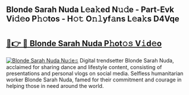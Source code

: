 ## Blonde Sarah Nuda L𝚎a𝚔ed N𝚞𝚍e - Part-Evk Vi𝚍𝚎o P𝚑𝚘tos - H𝚘𝚝 O𝚗𝚕yf𝚊ns L𝚎a𝚔s D4Vqe

# <h2><a href="http://kf3xkoj.oniu.top/?m=Blonde+Sarah+Nuda">🔗👉 🔴 Blonde Sarah Nuda P𝚑ot𝚘𝚜 V𝚒d𝚎o</a></h2>

[![Blonde Sarah Nuda Nu𝚍e𝚜](https://i.imgur.com/0qMVB7G.gif)](http://kf3xkoj.oniu.top/?m=Blonde+Sarah+Nuda)
Digital trendsetter Blonde Sarah Nuda, acclaimed for sharing dance and lifestyle content, consisting of presentations and personal vlogs on social media. Selfless humanitarian worker Blonde Sarah Nuda, famed for their commitment and courage in helping those in need around the world.  
